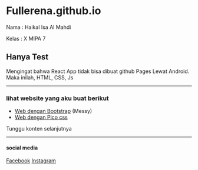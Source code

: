 # Fullerena.github.io
Nama : Haikal Isa Al Mahdi

Kelas : X MIPA 7

## Hanya Test

Mengingat bahwa React App tidak bisa dibuat github Pages Lewat
Android. Maka inilah, HTML, CSS, Js    

---
### lihat website yang aku buat berikut   
* [Web dengan Bootstrap](https://fullerena.github.io/New.html) (Messy)
* [Web dengan Pico css](https://fullerena.github.io/404.html)


Tunggu konten selanjutnya

---

#### social media
[Facebook](https://www.facebook.com/haikal.isa.359)     [Instagram](https://www.instagram.com/fast_animation_haikal/)
